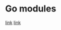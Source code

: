 

# Go modules

[link](https://blog.golang.org/using-go-modules)
[link](https://github.com/golang/go/wiki/Modules#quick-start)